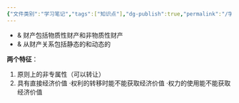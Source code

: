 ```yaml
---
{"文件类别":"学习笔记","tags":["知识点"],"dg-publish":true,"permalink":"/学习笔记/知识点/财产关系/","dgPassFrontmatter":true}
---
```


- & 财产包括物质性财产和非物质性财产 
- & 从财产关系包括静态的和动态的

**两个特征**：
1. 原则上的非专属性（可以转让）
2. 具有直接经济价值
·权利的转移时能不能获取经济价值
·权力的使用能不能获取经济价值